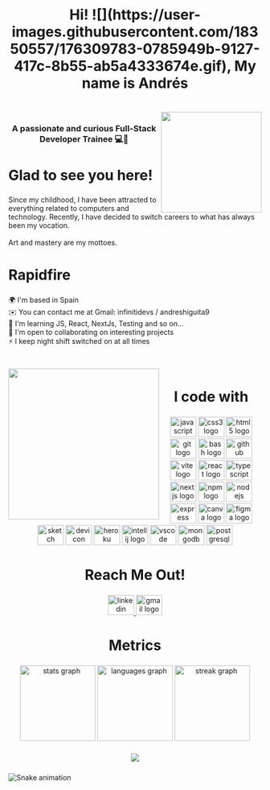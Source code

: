 <h1 align="center">Hi! ![](https://user-images.githubusercontent.com/18350557/176309783-0785949b-9127-417c-8b55-ab5a4333674e.gif),  My name is Andrés</h1>

###

<br clear="both">

<img align="right" height="200" src="https://rishavanand.github.io/static/images/greetings.gif"  />

###

<h3 align="center">A passionate and curious Full-Stack Developer Trainee 💻🚀</h3>

###

<h1 align="left">Glad to see you here!</h1>

###

<p align="left">Since my childhood, I have been attracted to everything related to computers and technology. Recently, I have decided to switch careers to what has always been my vocation.<br><br>Art and mastery are my mottoes.</p>

###

<h1 align="left">Rapidfire</h1>

###

<p align="left">🌍  I'm based in Spain<br>✉️  You can contact me at Gmail: infinitidevs / andreshiguita9<br>🧠  I'm learning JS, React, NextJs, Testing and so on...<br>🤝  I'm open to collaborating on interesting projects<br>⚡  I keep night shift switched on at all times</p>

###

<br clear="both">

<img align="left" height="300" src="https://media.giphy.com/media/GGqwHutw9TpT9xOIfW/giphy-downsized.gif"  />

###

<h1 align="center">I code with</h1>

###

<div align="center">
  <img src="https://cdn.jsdelivr.net/gh/devicons/devicon/icons/javascript/javascript-plain.svg" height="40" width="52" alt="javascript logo"  />
  <img src="https://cdn.jsdelivr.net/gh/devicons/devicon/icons/css3/css3-plain-wordmark.svg" height="40" width="52" alt="css3 logo"  />
  <img src="https://cdn.jsdelivr.net/gh/devicons/devicon/icons/html5/html5-plain-wordmark.svg" height="40" width="52" alt="html5 logo"  />
  <img src="https://cdn.jsdelivr.net/gh/devicons/devicon/icons/git/git-original.svg" height="40" width="52" alt="git logo"  />
  <img src="https://cdn.jsdelivr.net/gh/devicons/devicon/icons/bash/bash-original.svg" height="40" width="52" alt="bash logo"  />
  <img src="https://cdn.jsdelivr.net/gh/devicons/devicon/icons/github/github-original.svg" height="40" width="52" alt="github logo"  />
  <img src="https://raw.githubusercontent.com/danielcranney/readme-generator/main/public/icons/skills/vite-colored.svg" height="40" width="52" alt="vite logo" />
  <img src="https://cdn.jsdelivr.net/gh/devicons/devicon/icons/react/react-original.svg" height="40" width="52" alt="react logo"  />
  <img src="https://cdn.jsdelivr.net/gh/devicons/devicon/icons/typescript/typescript-plain.svg" height="40" width="52" alt="typescript logo"  />
  <img src="https://cdn.jsdelivr.net/gh/devicons/devicon/icons/nextjs/nextjs-original.svg" height="40" width="52" alt="nextjs logo"  />
  <img src="https://cdn.jsdelivr.net/gh/devicons/devicon/icons/npm/npm-original-wordmark.svg" height="40" width="52" alt="npm logo"  />
  <img src="https://cdn.jsdelivr.net/gh/devicons/devicon/icons/nodejs/nodejs-original.svg" height="40" width="52" alt="nodejs logo"  />
  <img src="https://cdn.jsdelivr.net/gh/devicons/devicon/icons/express/express-original.svg" height="40" width="52" alt="express logo"  />
  <img src="https://cdn.jsdelivr.net/gh/devicons/devicon/icons/canva/canva-original.svg" height="40" width="52" alt="canva logo"  />
  <img src="https://cdn.jsdelivr.net/gh/devicons/devicon/icons/figma/figma-original.svg" height="40" width="52" alt="figma logo"  />
  <img src="https://cdn.jsdelivr.net/gh/devicons/devicon/icons/sketch/sketch-original.svg" height="40" width="52" alt="sketch logo"  />
  <img src="https://cdn.jsdelivr.net/gh/devicons/devicon/icons/devicon/devicon-plain.svg" height="40" width="52" alt="devicon logo"  />
  <img src="https://cdn.jsdelivr.net/gh/devicons/devicon/icons/heroku/heroku-original.svg" height="40" width="52" alt="heroku logo"  />
  <img src="https://cdn.jsdelivr.net/gh/devicons/devicon/icons/intellij/intellij-original.svg" height="40" width="52" alt="intellij logo"  />
  <img src="https://cdn.jsdelivr.net/gh/devicons/devicon/icons/vscode/vscode-original.svg" height="40" width="52" alt="vscode logo"  />
  <img src="https://cdn.jsdelivr.net/gh/devicons/devicon/icons/mongodb/mongodb-original.svg" height="40" width="52" alt="mongodb logo"  />
  <img src="https://cdn.jsdelivr.net/gh/devicons/devicon/icons/postgresql/postgresql-original.svg" height="40" width="52" alt="postgresql logo"  />
</div>

###

<h1 align="center">Reach Me Out!</h1>

###

<div align="center">
  <a href="https://linkedin.com/in/infinitidevs" target="_blank">
    <img src="https://raw.githubusercontent.com/maurodesouza/profile-readme-generator/master/src/assets/icons/social/linkedin/default.svg" width="52" height="40" alt="linkedin logo"  />
  </a>
  <a href="inifnitidevs@gmail.com" target="_blank">
    <img src="https://raw.githubusercontent.com/maurodesouza/profile-readme-generator/master/src/assets/icons/social/gmail/default.svg" width="52" height="40" alt="gmail logo"  />
  </a>
</div>

###

<h1 align="center">Metrics</h1>

###

<div align="center">
  <img src="https://github-readme-stats.vercel.app/api?username=infinitidevs&hide_title=false&hide_rank=false&show_icons=true&include_all_commits=true&count_private=true&disable_animations=false&theme=dark&locale=en&hide_border=true&order=1" height="150" alt="stats graph"  />
  <img src="https://github-readme-stats.vercel.app/api/top-langs?username=infinitidevs&locale=en&hide_title=false&layout=default &card_width=320&langs_count=2&theme=dark&hide_border=true&order=2" height="150" alt="languages graph"  />
  <img src="https://streak-stats.demolab.com?user=infinitidevs&locale=en&mode=weekly&theme=dark&hide_border=true&border_radius=5&order=3" height="150" alt="streak graph"  />
</div>

###

<div align="center">
  <img src="https://profile-counter.glitch.me/infinitidevs/count.svg?"  />
</div>

###

<img src="https://raw.githubusercontent.com/infinitidevs/infinitidevs/blob/output/snake.svg" alt="Snake animation" />

###
